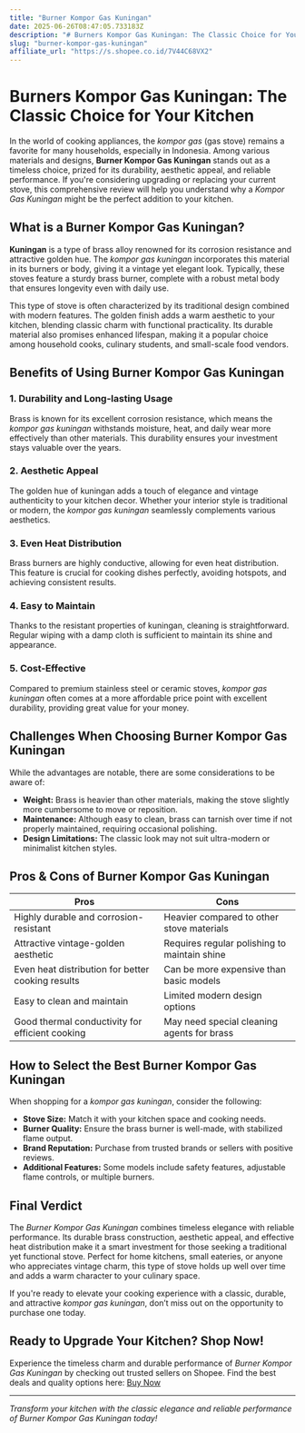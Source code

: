 ```yaml
---
title: "Burner Kompor Gas Kuningan"
date: 2025-06-26T08:47:05.733183Z
description: "# Burners Kompor Gas Kuningan: The Classic Choice for Your Kitchen..."
slug: "burner-kompor-gas-kuningan"
affiliate_url: "https://s.shopee.co.id/7V44C68VX2"
---
```

# Burners Kompor Gas Kuningan: The Classic Choice for Your Kitchen

In the world of cooking appliances, the *kompor gas* (gas stove) remains a favorite for many households, especially in Indonesia. Among various materials and designs, **Burner Kompor Gas Kuningan** stands out as a timeless choice, prized for its durability, aesthetic appeal, and reliable performance. If you're considering upgrading or replacing your current stove, this comprehensive review will help you understand why a *Kompor Gas Kuningan* might be the perfect addition to your kitchen.

## What is a Burner Kompor Gas Kuningan?

**Kuningan** is a type of brass alloy renowned for its corrosion resistance and attractive golden hue. The *kompor gas kuningan* incorporates this material in its burners or body, giving it a vintage yet elegant look. Typically, these stoves feature a sturdy brass burner, complete with a robust metal body that ensures longevity even with daily use.

This type of stove is often characterized by its traditional design combined with modern features. The golden finish adds a warm aesthetic to your kitchen, blending classic charm with functional practicality. Its durable material also promises enhanced lifespan, making it a popular choice among household cooks, culinary students, and small-scale food vendors.

## Benefits of Using Burner Kompor Gas Kuningan

### 1. Durability and Long-lasting Usage

Brass is known for its excellent corrosion resistance, which means the *kompor gas kuningan* withstands moisture, heat, and daily wear more effectively than other materials. This durability ensures your investment stays valuable over the years.

### 2. Aesthetic Appeal

The golden hue of kuningan adds a touch of elegance and vintage authenticity to your kitchen decor. Whether your interior style is traditional or modern, the *kompor gas kuningan* seamlessly complements various aesthetics.

### 3. Even Heat Distribution

Brass burners are highly conductive, allowing for even heat distribution. This feature is crucial for cooking dishes perfectly, avoiding hotspots, and achieving consistent results.

### 4. Easy to Maintain

Thanks to the resistant properties of kuningan, cleaning is straightforward. Regular wiping with a damp cloth is sufficient to maintain its shine and appearance.

### 5. Cost-Effective

Compared to premium stainless steel or ceramic stoves, *kompor gas kuningan* often comes at a more affordable price point with excellent durability, providing great value for your money.

## Challenges When Choosing Burner Kompor Gas Kuningan

While the advantages are notable, there are some considerations to be aware of:

- **Weight:** Brass is heavier than other materials, making the stove slightly more cumbersome to move or reposition.
- **Maintenance:** Although easy to clean, brass can tarnish over time if not properly maintained, requiring occasional polishing.
- **Design Limitations:** The classic look may not suit ultra-modern or minimalist kitchen styles.

## Pros & Cons of Burner Kompor Gas Kuningan

| Pros | Cons |
|---|---|
| Highly durable and corrosion-resistant | Heavier compared to other stove materials |
| Attractive vintage-golden aesthetic | Requires regular polishing to maintain shine |
| Even heat distribution for better cooking results | Can be more expensive than basic models |
| Easy to clean and maintain | Limited modern design options |
| Good thermal conductivity for efficient cooking | May need special cleaning agents for brass |

## How to Select the Best Burner Kompor Gas Kuningan

When shopping for a *kompor gas kuningan*, consider the following:

- **Stove Size:** Match it with your kitchen space and cooking needs.
- **Burner Quality:** Ensure the brass burner is well-made, with stabilized flame output.
- **Brand Reputation:** Purchase from trusted brands or sellers with positive reviews.
- **Additional Features:** Some models include safety features, adjustable flame controls, or multiple burners.

## Final Verdict

The *Burner Kompor Gas Kuningan* combines timeless elegance with reliable performance. Its durable brass construction, aesthetic appeal, and effective heat distribution make it a smart investment for those seeking a traditional yet functional stove. Perfect for home kitchens, small eateries, or anyone who appreciates vintage charm, this type of stove holds up well over time and adds a warm character to your culinary space.

If you're ready to elevate your cooking experience with a classic, durable, and attractive *kompor gas kuningan*, don’t miss out on the opportunity to purchase one today.

## Ready to Upgrade Your Kitchen? Shop Now!

Experience the timeless charm and durable performance of *Burner Kompor Gas Kuningan* by checking out trusted sellers on Shopee. Find the best deals and quality options here: [Buy Now](https://s.shopee.co.id/7V44C68VX2)

---

*Transform your kitchen with the classic elegance and reliable performance of Burner Kompor Gas Kuningan today!*